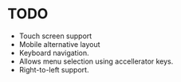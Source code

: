 
TODO
====
* Touch screen support
* Mobile alternative layout
* Keyboard navigation.
* Allows menu selection using accellerator keys.
* Right-to-left support.
 
